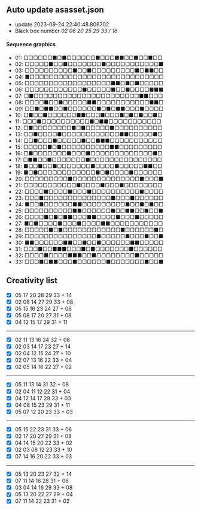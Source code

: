 ## Auto update asasset.json

* update 2023-09-24 22:40:48.806702
* Black box number _02 06 20 25 29 33 / 16_
#### Sequence graphics

* 01: □□□□□□■□■□□□□□□■□□□■■□□■□□■□□
* 02: □□□□□■□□■□□□□□□□■□□□□□□□□□□□■
* 03: □□□□□□□□□□■□□■□□□□□□□□□■□■■□□
* 04: ■□□□□□□□□□□□□□□□□□□□□□□□□□□□□
* 05: □□□□□□□□□□□□□□□□□□■■□■□■□□□□□
* 06: □□□□□□□□□□□□■□□□□□■□□■□□□□■■■
* 07: □■□□□□□□□□□□□□□□□□□□□□□□■■□□□
* 08: □□□□■□□■□□□□□■■□□□□□□□□□□□■■□
* 09: □□■□■■□□■□□□□□□■□■□■■□□□■□□□□
* 10: □■□□■□□□□□□■■□□□■□□□■□■□■□□■□
* 11: □□□■□□□□□□□□□□■□■■□□□□□□□□□□□
* 12: □■□□□□□□□□■□■□□□□□■□□□□□□□□□□
* 13: □□■□□□□■□□□□□□□□□□□□■■□□□□□■□
* 14: □□■□□□■□□□□□■□□■■■□□□□□□□□□□□
* 15: □□□□□■□■□□□□□□□□□□■■□□□□□□□□□
* 16: □■□□□□□□□■□□□■□□□□□□□□□□□□□■□
* 17: □■■□□■□□□□□□□■□□□□□□□□□□□□□□□
* 18: ■□□■□□■□□□□□□□■□□□□■□□□□□■■□□
* 19: ■□■□□□□□□□□□□□□■□■□□□□■□□□□□□
* 20: □□□□□□□□□■□□□□□□□□□□□□□□■□□□■
* 21: □□□□□□□□□□□■□□□□■□□□■□□□□□□□□
* 22: □□□□■□□□□■□□□■□□□□□□□□□□■□□□□
* 23: □□□■□□□□□□□□□□□□□□■□□□■□□□□□□
* 24: ■□□■□□□□□□■■□□□□□□□□□■□□■□■□□
* 25: □□□□□□□□□□■■□□□□□□■□□■■□□■□□■
* 26: □□□□■□■□■■□□□■■□□□□■□□□■□□□□□
* 27: ■□■□□□□■□□□■□□□□■■□□□□□□□□□□□
* 28: □□□□□■□■□□□□□□□□□□□□■□□□□□□■□
* 29: □□□□□□□□□□□□□□□■□□□□□■□□□■□□■
* 30: ■■□□□□□□■■□□■□□■□□□□□□■■□□□□□
* 31: □□□■□□■■■□□□■□■□□□□□□□■□□□□□□
* 32: □□□□■□□□□■■■□□■□□□□□□□□■□□□□□
* 33: □□□■□■■□□□■□□□□□□■□□□□□□□■□□■
## Creativity list

- [x] 05 17 20 28 29 33 + 14
- [x] 02 08 14 27 29 33 + 08
- [x] 05 15 16 23 24 27 + 06
- [x] 05 08 17 20 27 31 + 08
- [x] 04 12 15 17 29 31 + 11
***
- [x] 02 11 13 16 24 32 + 06
- [x] 02 03 14 17 23 27 + 14
- [x] 02 04 12 15 24 27 + 10
- [x] 02 07 13 16 22 33 + 04
- [x] 02 05 14 16 22 27 + 02
***
- [x] 05 11 13 14 31 32 + 08
- [x] 02 04 11 12 22 31 + 04
- [x] 04 12 14 17 29 33 + 03
- [x] 04 08 15 23 29 31 + 11
- [x] 05 07 12 20 23 33 + 03
***
- [x] 05 15 22 23 31 33 + 06
- [x] 02 17 20 27 29 31 + 08
- [x] 04 14 15 20 22 33 + 02
- [x] 02 03 08 12 23 33 + 10
- [x] 07 14 16 20 22 33 + 03
***
- [x] 05 13 20 23 27 32 + 14
- [x] 07 11 14 16 28 31 + 06
- [x] 03 04 14 16 29 33 + 08
- [x] 05 13 20 22 27 29 + 04
- [x] 07 11 14 22 23 31 + 02
